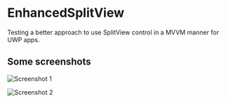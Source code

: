 # EnhancedSplitView
Testing a better approach to use SplitView control in a MVVM manner for UWP apps.

## Some screenshots
![Screenshot 1](http://s11.postimg.org/vb6la7dgz/SPlit_View1.png)

![Screenshot 2](http://s11.postimg.org/4emm1vunn/Split_View2.png)
